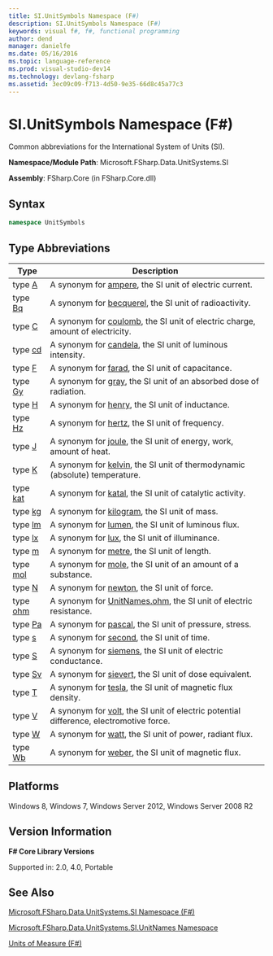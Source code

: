 ```yaml
---
title: SI.UnitSymbols Namespace (F#)
description: SI.UnitSymbols Namespace (F#)
keywords: visual f#, f#, functional programming
author: dend
manager: danielfe
ms.date: 05/16/2016
ms.topic: language-reference
ms.prod: visual-studio-dev14
ms.technology: devlang-fsharp
ms.assetid: 3ec09c09-f713-4d50-9e35-66d8c45a77c3 
---
```


# SI.UnitSymbols Namespace (F#)

Common abbreviations for the International System of Units (SI).

**Namespace/Module Path**: Microsoft.FSharp.Data.UnitSystems.SI

**Assembly**: FSharp.Core (in FSharp.Core.dll)


## Syntax

```fsharp
namespace UnitSymbols
```

## Type Abbreviations


|Type|Description|
|----|-----------|
|type [A](https://msdn.microsoft.com/library/b8f15f37-9761-4e54-ac02-b31c0794d44a)|A synonym for [ampere](https://msdn.microsoft.com/library/831db12b-b3a0-4faa-8378-458e685c5b5c), the SI unit of electric current.|
|type [Bq](https://msdn.microsoft.com/library/a7d1777d-966d-46b2-9ad6-6099e907b246)|A synonym for [becquerel](https://msdn.microsoft.com/library/f6e0b4d8-f28a-46df-a772-93ed0a6ac888), the SI unit of radioactivity.|
|type [C](https://msdn.microsoft.com/library/2416ceb4-d6fd-4fec-9c05-dca1d46243fd)|A synonym for [coulomb](https://msdn.microsoft.com/library/2460fe78-24c9-4054-ae76-b96b04e33ba2), the SI unit of electric charge, amount of electricity.|
|type [cd](https://msdn.microsoft.com/library/d6221ddd-1ae9-47d4-8277-ecfe6490c7d7)|A synonym for [candela](https://msdn.microsoft.com/library/2202fa6a-766f-4942-9036-74e3026938d6), the SI unit of luminous intensity.|
|type [F](https://msdn.microsoft.com/library/77d03b27-b7f2-449b-aa01-4e4b9cb71ed1)|A synonym for [farad](https://msdn.microsoft.com/library/9e7869d7-7669-4ed1-999d-c1b58695c5dd), the SI unit of capacitance.|
|type [Gy](https://msdn.microsoft.com/library/27f8e43e-6023-4d15-93b9-4bdadfd8529b)|A synonym for [gray](https://msdn.microsoft.com/library/f25d1878-3275-4ab6-8ac8-f65bf36c7975), the SI unit of an absorbed dose of radiation.|
|type [H](https://msdn.microsoft.com/library/ff9f5a0e-04f2-4a97-ab15-ac614ae8ae5f)|A synonym for [henry](https://msdn.microsoft.com/library/f3a65b1a-6949-4ae7-bdf5-fded7558dcf6), the SI unit of inductance.|
|type [Hz](https://msdn.microsoft.com/library/9242c283-90da-4797-888d-5e10b045a8c9)|A synonym for [hertz](https://msdn.microsoft.com/library/59fa8c8e-1800-4663-9d17-34eb2af7311b), the SI unit of frequency.|
|type [J](https://msdn.microsoft.com/library/2a7fff8b-6d2a-48f1-95ab-376f08718bb9)|A synonym for [joule](https://msdn.microsoft.com/library/1a12eb97-2c0d-490d-a8f7-f2e19bbf2e3c), the SI unit of energy, work, amount of heat.|
|type [K](https://msdn.microsoft.com/library/86069195-87c9-4250-9064-e1d5f62fe8f9)|A synonym for [kelvin](https://msdn.microsoft.com/library/3817bf1a-b7a2-4006-bc0c-025d678e6b2c), the SI unit of thermodynamic (absolute) temperature.|
|type [kat](https://msdn.microsoft.com/library/0830faa4-eed9-4070-b90a-b7be30d5ec2e)|A synonym for [katal](https://msdn.microsoft.com/library/aa461c01-c642-4143-82df-e21fcd7305ab), the SI unit of catalytic activity.|
|type [kg](https://msdn.microsoft.com/library/954c017d-f4c6-4bb2-997d-0ef1d6c8405d)|A synonym for [kilogram](https://msdn.microsoft.com/library/cedabb88-38e8-483a-8322-98f035d282a5), the SI unit of mass.|
|type [lm](https://msdn.microsoft.com/library/d8eecfde-48c2-40a2-9c40-649d9a4ab3eb)|A synonym for [lumen](https://msdn.microsoft.com/library/0a63fc1b-d3f1-4edf-95fb-9ddbd63f0fa0), the SI unit of luminous flux.|
|type [lx](https://msdn.microsoft.com/library/d4bca8b6-63d5-46ba-9176-ee7739c2234a)|A synonym for [lux](https://msdn.microsoft.com/library/74224def-1eea-4f1f-8f8b-6a1d5aa45035), the SI unit of illuminance.|
|type [m](https://msdn.microsoft.com/library/964afe1f-446b-4bfb-b70e-df4be49b89cd)|A synonym for [metre](https://msdn.microsoft.com/library/1d6c9197-2bda-49fb-b3c2-2f27af3ef010), the SI unit of length.|
|type [mol](https://msdn.microsoft.com/library/b31a4481-a082-42ac-99b1-350bd18ae753)|A synonym for [mole](https://msdn.microsoft.com/library/e00829bd-cdda-4f54-9c8a-18cb067ba9dd), the SI unit of an amount of a substance.|
|type [N](https://msdn.microsoft.com/library/5e432a9b-b845-415e-914d-91ec2f1d4e81)|A synonym for [newton](https://msdn.microsoft.com/library/f8c0f1b5-58b3-4c7c-904e-26862dc1292f), the SI unit of force.|
|type [ohm](https://msdn.microsoft.com/library/f890a349-6784-43a6-b05f-3c3b767359dd)|A synonym for [UnitNames.ohm](https://msdn.microsoft.com/library/d24ad21f-5ad3-4f80-9392-a6b48548561d), the SI unit of electric resistance.|
|type [Pa](https://msdn.microsoft.com/library/cbf94781-24e1-4fd9-8f00-2393bf9953bf)|A synonym for [pascal](https://msdn.microsoft.com/library/3ebe2f0c-cba3-4d61-ae7e-c2c3063fc9b2), the SI unit of pressure, stress.|
|type [s](https://msdn.microsoft.com/library/e7c9be62-62ac-43f8-8310-01004c127c23)|A synonym for [second](https://msdn.microsoft.com/library/b6ceda81-7b8f-4842-bef0-a4269b44c536), the SI unit of time.|
|type [S](https://msdn.microsoft.com/library/e45bab1d-ce8f-4cfc-94e7-e842a4b4b445)|A synonym for [siemens](https://msdn.microsoft.com/library/a0ec9042-2dee-4de3-b83c-bf14e69648b1), the SI unit of electric conductance.|
|type [Sv](https://msdn.microsoft.com/library/5ef2c2d9-9259-4670-9aae-5b52f5b02a9b)|A synonym for [sievert](https://msdn.microsoft.com/library/4a8ae081-c0b9-4d43-a4bf-f68141a427e7), the SI unit of dose equivalent.|
|type [T](https://msdn.microsoft.com/library/aca00093-4f36-4f0d-bb9c-8f5b37a10e6e)|A synonym for [tesla](https://msdn.microsoft.com/library/f8feb14a-b488-439c-b565-7f2e46e645df), the SI unit of magnetic flux density.|
|type [V](https://msdn.microsoft.com/library/3b0b4d68-bb24-4300-a1b0-7559668b8daa)|A synonym for [volt](https://msdn.microsoft.com/library/8bd87a74-e517-43c6-814c-cc4c65c46db0), the SI unit of electric potential difference, electromotive force.|
|type [W](https://msdn.microsoft.com/library/d722595b-8745-4904-a921-6db543f30ef2)|A synonym for [watt](https://msdn.microsoft.com/library/d94da070-cea6-445c-9e24-77a41f367946), the SI unit of power, radiant flux.|
|type [Wb](https://msdn.microsoft.com/library/88f9b9c5-35b8-4b8b-bed9-6ae5582771ab)|A synonym for [weber](https://msdn.microsoft.com/library/cb830369-f0d0-459b-8a7c-297151bdba96), the SI unit of magnetic flux.|

## Platforms
Windows 8, Windows 7, Windows Server 2012, Windows Server 2008 R2

## Version Information
**F# Core Library Versions**

Supported in: 2.0, 4.0, Portable

## See Also
[Microsoft.FSharp.Data.UnitSystems.SI Namespace &#40;F&#35;&#41;](Microsoft.FSharp.Data.UnitSystems.SI-Namespace-%5BFSharp%5D.md)

[Microsoft.FSharp.Data.UnitSystems.SI.UnitNames Namespace](https://msdn.microsoft.com/library/3cb43485-11f5-4aa7-a779-558f19d4013b)

[Units of Measure &#40;F&#35;&#41;](Units-of-Measure-%5BFSharp%5D.md)
